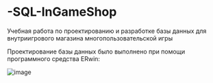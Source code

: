 # -SQL-InGameShop
Учебная работа по проектированию и разработке базы данных для внутриигрового магазина многопользовательской игры

Проектирование базы данных было выполнено при помощи программного средства ERwin:

![image](https://github.com/user-attachments/assets/6da15dc6-fb17-44ec-bb46-4ffd8f740fb5)
